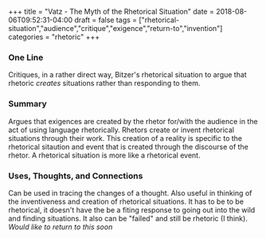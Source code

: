 +++
title = "Vatz - The Myth of the Rhetorical Situation"
date = 2018-08-06T09:52:31-04:00
draft = false
tags = ["rhetorical-situation","audience","critique","exigence","return-to","invention"]
categories = "rhetoric"
+++

### One Line
Critiques, in a rather direct way, Bitzer's rhetorical situation to argue that rhetoric *creates* situations rather than responding to them.

### Summary
Argues that exigences are created by the rhetor for/with the audience in the act of using language rhetorically. Rhetors create or invent rhetorical situations through their work. This creation of a reality is specific to the rhetorical sitaution and event that is created through the discourse of the rhetor. A rhetorical situation is more like a rhetorical event.

### Uses, Thoughts, and Connections
Can be used in tracing the changes of a thought. Also useful in thinking of the inventiveness and creation of rhetorical situations. It has to be to be rhetorical, it doesn't have the be a fiting response to going out into the wild and finding situations. It also can be "failed" and still be rhetoric (I think). *Would like to return to this soon*
